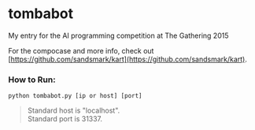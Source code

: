 # tombabot
My entry for the AI programming competition at The Gathering 2015

For the compocase and more info, check out [https://github.com/sandsmark/kart](https://github.com/sandsmark/kart).

### How to Run:
`python tombabot.py [ip or host] [port]`

> Standard host is "localhost". <br>
> Standard port is 31337.
